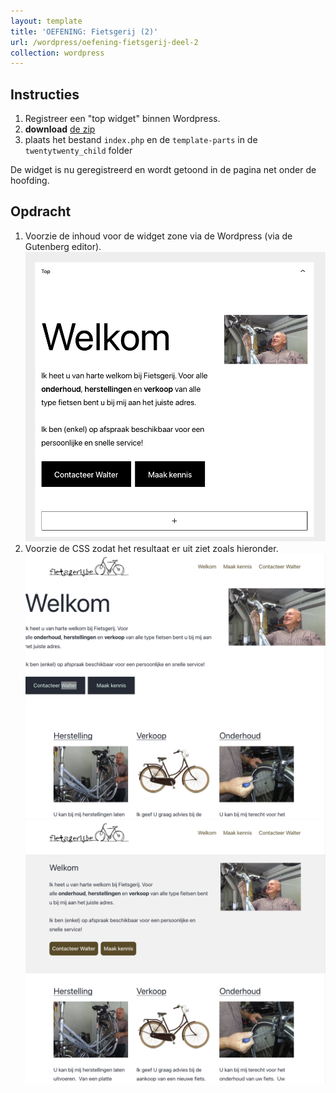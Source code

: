 ```yaml
---
layout: template
title: 'OEFENING: Fietsgerij (2)'
url: /wordpress/oefening-fietsgerij-deel-2
collection: wordpress
---
```


## Instructies
1. Registreer een "top widget" binnen Wordpress.
2. <strong>download</strong> <a href="fietsgerij/templates.zip">de zip</a>
3. plaats het bestand <code>index.php</code> en de <code>template-parts</code> in de <code>twentytwenty_child</code> folder

De widget is nu geregistreerd en wordt getoond in de pagina net onder de hoofding.

## Opdracht
1. Voorzie de inhoud voor de widget zone via de Wordpress (via de Gutenberg editor). <img src="images/oefening_fietsgerij_deel_2_1.jpg" />
2. Voorzie de CSS zodat het resultaat er uit ziet zoals hieronder. <img src="images/oefening_fietsgerij_deel_2_voor.jpg" /> <img src="images/oefening_fietsgerij_deel_2_na.jpg" />